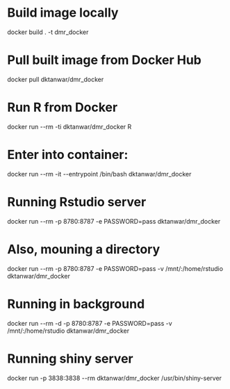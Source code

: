 # Build image locally
docker build . -t dmr_docker

# Pull built image from Docker Hub
docker pull dktanwar/dmr_docker

# Run R from Docker
docker run --rm -ti dktanwar/dmr_docker R

# Enter into container: 
docker run --rm -it --entrypoint /bin/bash dktanwar/dmr_docker

# Running Rstudio server
docker run --rm -p 8780:8787 -e PASSWORD=pass dktanwar/dmr_docker

# Also, mouning a directory
docker run --rm -p 8780:8787 -e PASSWORD=pass -v /mnt/:/home/rstudio dktanwar/dmr_docker

# Running in background
docker run --rm -d -p 8780:8787 -e PASSWORD=pass -v /mnt/:/home/rstudio dktanwar/dmr_docker

# Running shiny server
docker run -p 3838:3838 --rm dktanwar/dmr_docker /usr/bin/shiny-server
